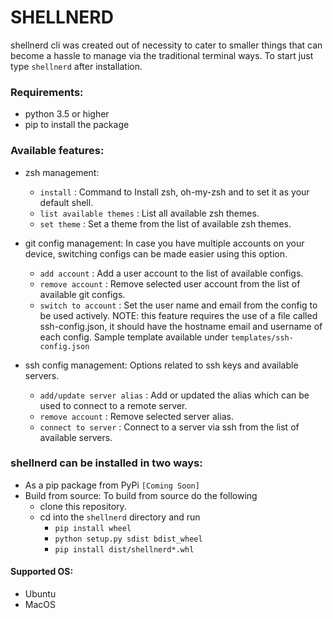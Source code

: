 # SHELLNERD

shellnerd cli was created out of necessity to cater to smaller things that can become a hassle to manage via the traditional terminal ways.
To start just type ```shellnerd``` after installation.

### Requirements:
- python 3.5 or higher
- pip to install the package


### Available features:
- zsh management:  
  - ```install``` : Command to Install zsh, oh-my-zsh and to set it as your default shell.
  - ```list available themes``` : List all available zsh themes.
  - ```set theme``` : Set a theme from the list of available zsh themes.

- git config management: In case you have multiple accounts on your device, switching configs can be made easier using this option.
  - ```add account``` : Add a user account to the list of available configs.
  - ```remove account``` : Remove selected user account from the list of available git configs.
  - ```switch to account``` : Set the user name and email from the config to be used actively.
  NOTE: this feature requires the use of a file called ssh-config.json, it should have the hostname email and username of each config. Sample template available under ```templates/ssh-config.json```

- ssh config management: Options related to ssh keys and available servers. 
  - ```add/update server alias``` : Add or updated the alias which can be used to connect to a remote server.
  - ```remove account``` : Remove selected server alias.
  - ```connect to server``` : Connect to a server via ssh from the list of available servers.

### shellnerd can be installed in two ways:
- As a pip package from PyPi ```[Coming Soon] ```
- Build from source: To build from source do the following
  - clone this repository.
  - cd into the ```shellnerd``` directory and run 
    -   `pip install wheel`
    - ```python setup.py sdist bdist_wheel```
    - ```pip install dist/shellnerd*.whl```

#### Supported OS: 
- Ubuntu
- MacOS
